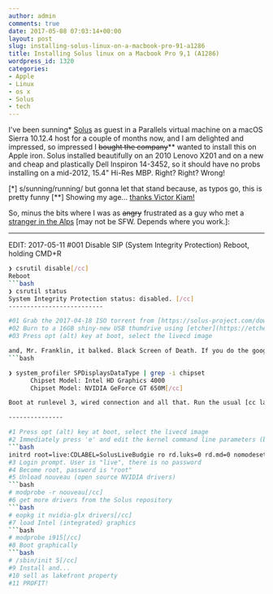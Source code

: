```yaml
---
author: admin
comments: true
date: 2017-05-08 07:03:14+00:00
layout: post
slug: installing-solus-linux-on-a-macbook-pro-91-a1286
title: Installing Solus linux on a Macbook Pro 9,1 (A1286)
wordpress_id: 1320
categories:
- Apple
- Linux
- os x
- Solus
- tech
---
```


I've been sunning* [Solus](https://solus-project.com) as guest in a Parallels virtual machine on a macOS Sierra 10.12.4 host for a couple of months now, and I am delighted and impressed, so impressed I <del>bought the company</del>** wanted to install this on Apple iron. Solus installed beautifully on an 2010 Lenovo X201 and on a new and cheap and plastically Dell Inspiron 14-3452, so it should have no probs installing on a mid-2012, 15.4" Hi-Res MBP. Right? Right? Wrong!

[*] s/sunning/running/ but gonna let that stand because, as typos go, this is pretty funny
[**] Showing my age... [thanks Victor Kiam!](https://www.youtube.com/watch?v=qf22bddvLnc)

So, minus the bits where I was as <del>angry</del> frustrated as a guy who met a [stranger in the Alps](https://www.youtube.com/watch?v=4koLWPq2qDY&feature=youtu.be&t=1m21s) [may not be SFW. Depends where you work.]:

--------------------------
EDIT: 2017-05-11
#001 Disable SIP (System Integrity Protection)
Reboot, holding CMD+R
```bash
❯ csrutil disable[/cc]
Reboot
```bash
❯ csrutil status
System Integrity Protection status: disabled. [/cc]
--------------------------

#01 Grab the 2017-04-18 ISO torrent from [https://solus-project.com/download/](https://solus-project.com/download/)
#02 Burn to a 16GB shiny-new USB thumdrive using [etcher](https://etcher.io/).
#03 Press opt (alt) key at boot, select the livecd image

and, Mr. Franklin, it balked. Black Screen of Death. If you do the googles this usually has something to do with graphics *and stuff*. Which, for me, means:
```bash

❯ system_profiler SPDisplaysDataType | grep -i chipset
      Chipset Model: Intel HD Graphics 4000
      Chipset Model: NVIDIA GeForce GT 650M[/cc]

Boot at runlevel 3, wired connection and all that. Run the usual [cc lang="bash" inline="true"]dmesg | less[/cc] , [cc lang="bash" inline="true"]journalctl | less[/cc], [cc lang="bash" inline="true"]linux-driver-management status[/cc], [cc lang="bash" inline="true"]modprobe [/cc] and the googles. Poke and prod and pull hair, and finally...

---------------

#1 Press opt (alt) key at boot, select the livecd image
#2 Immediately press 'e' and edit the kernel command line parameters (boot options), replacing "quiet splash" with "nomodeset nouveau.blacklist=1 3". Full KMS now reads:
```bash
initrd root=live:CDLABEL=SolusLiveBudgie ro rd.luks=0 rd.md=0 nomodeset nouveau.blacklist=1 text 3[/cc]
#3 Login prompt. User is "live", there is no password
#4 Become root, password is "root"
#5 Unload nouveau (open source NVIDIA drivers) 
```bash
# modprobe -r nouveau[/cc]
#6 get more drivers from the Solus repository
```bash
# eopkg it nvidia-glx drivers[/cc]
#7 load Intel (integrated) graphics
```bash
# modprobe i915[/cc]
#8 Boot graphically
```bash
# /sbin/init 5[/cc]
#9 Install and...
#10 sell as lakefront property
#11 PROFIT!
